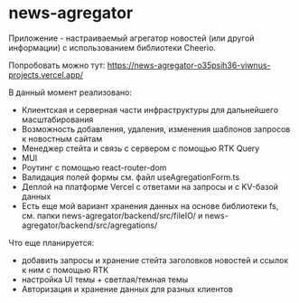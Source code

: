 # news-agregator
Приложение - настраиваемый агрегатор новостей (или другой информации) с использованием библиотеки Cheerio.

Попробовать можно тут: https://news-agregator-o35psih36-viwnus-projects.vercel.app/

В данный момент реализовано:
- Клиентская и серверная части инфраструктуры для дальнейшего масштабирования
- Возможность добавления, удаления, изменения шаблонов запросов к новостным сайтам
- Менеджер стейта и связь с сервером с помощью RTK Query
- MUI
- Роутинг с помощью react-router-dom
- Валидация полей формы см. файл useAgregationForm.ts
- Деплой на платформе Vercel с ответами на запросы и с KV-базой данных
- Есть еще мой вариант хранения данных на основе библиотеки fs, см. папки news-agregator/backend/src/fileIO/ и news-agregator/backend/src/agregations/

Что еще планируется:
- добавить запросы и хранение стейта заголовков новостей и ссылок к ним с помощью RTK
- настройка UI темы + светлая/темная темы
- Авторизация и хранение данных для разных клиентов
